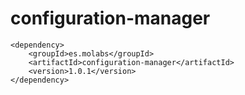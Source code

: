 # configuration-manager

```
<dependency>
    <groupId>es.molabs</groupId>
    <artifactId>configuration-manager</artifactId>
    <version>1.0.1</version>
</dependency>
```